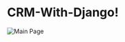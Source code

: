 # CRM-With-Django!

![Main Page](https://user-images.githubusercontent.com/59058927/156536409-96df81bb-cb45-4f99-ae0c-d2f528fc6fc8.png)

